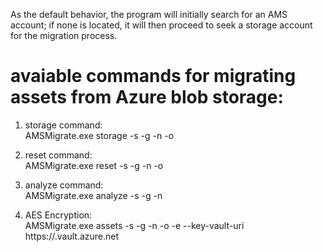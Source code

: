 As the default behavior, the program will initially search for an AMS account; if none is located, it will then proceed to seek a storage account for the migration process.

# avaiable commands for migrating assets from Azure blob storage:

1. storage command:                                                                                       
    AMSMigrate.exe storage -s <subscription> -g <Resource group for the storage account to be migrated> -n <the name of storage account to be migrated> -o <output storage account uri>

2. reset command:                                                                                         
    AMSMigrate.exe reset -s <subscription> -g <Resource group for the storage account to be migrated> -n <the name of storage account to be migrated> -o <output storage account uri>

3. analyze command:                                                                                       
    AMSMigrate.exe analyze -s <subscription> -g <Resource group for the storage account to be migrated> -n <the name of storage account to be migrated>

4. AES Encryption:                                                                                         
    AMSMigrate.exe assets -s <subscription> -g <resource group of media service> -n <the name of storage account to be migrated>  -o <output storage account uri> -e --key-vault-uri https://<your azure key vault name>.vault.azure.net
